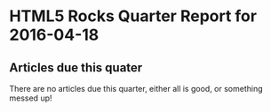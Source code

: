 HTML5 Rocks Quarter Report for 2016-04-18
=========================================

Articles due this quater
------------------------

There are no articles due this quarter, either all is good, or something messed up!

